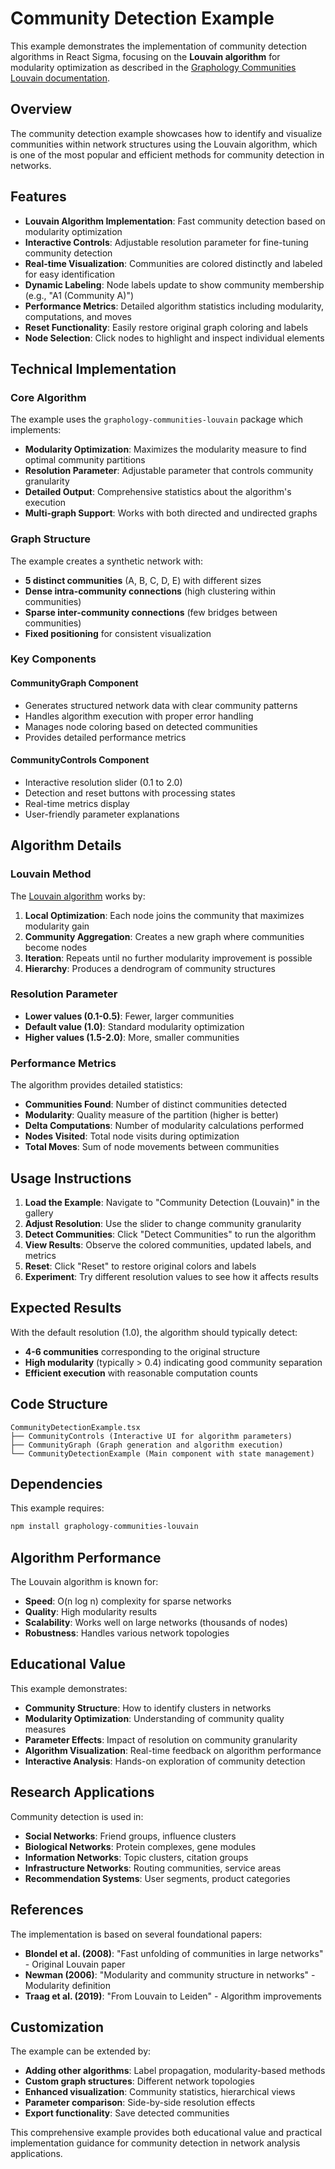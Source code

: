 # Community Detection Example

This example demonstrates the implementation of community detection algorithms in React Sigma, focusing on the **Louvain algorithm** for modularity optimization as described in the [Graphology Communities Louvain documentation](https://graphology.github.io/standard-library/communities-louvain.html).

## Overview

The community detection example showcases how to identify and visualize communities within network structures using the Louvain algorithm, which is one of the most popular and efficient methods for community detection in networks.

## Features

- **Louvain Algorithm Implementation**: Fast community detection based on modularity optimization
- **Interactive Controls**: Adjustable resolution parameter for fine-tuning community detection
- **Real-time Visualization**: Communities are colored distinctly and labeled for easy identification
- **Dynamic Labeling**: Node labels update to show community membership (e.g., "A1 (Community A)")
- **Performance Metrics**: Detailed algorithm statistics including modularity, computations, and moves
- **Reset Functionality**: Easily restore original graph coloring and labels
- **Node Selection**: Click nodes to highlight and inspect individual elements

## Technical Implementation

### Core Algorithm
The example uses the `graphology-communities-louvain` package which implements:

- **Modularity Optimization**: Maximizes the modularity measure to find optimal community partitions
- **Resolution Parameter**: Adjustable parameter that controls community granularity
- **Detailed Output**: Comprehensive statistics about the algorithm's execution
- **Multi-graph Support**: Works with both directed and undirected graphs

### Graph Structure
The example creates a synthetic network with:
- **5 distinct communities** (A, B, C, D, E) with different sizes
- **Dense intra-community connections** (high clustering within communities)
- **Sparse inter-community connections** (few bridges between communities)
- **Fixed positioning** for consistent visualization

### Key Components

#### CommunityGraph Component
- Generates structured network data with clear community patterns
- Handles algorithm execution with proper error handling
- Manages node coloring based on detected communities
- Provides detailed performance metrics

#### CommunityControls Component
- Interactive resolution slider (0.1 to 2.0)
- Detection and reset buttons with processing states
- Real-time metrics display
- User-friendly parameter explanations

## Algorithm Details

### Louvain Method
The [Louvain algorithm](https://graphology.github.io/standard-library/communities-louvain.html) works by:

1. **Local Optimization**: Each node joins the community that maximizes modularity gain
2. **Community Aggregation**: Creates a new graph where communities become nodes
3. **Iteration**: Repeats until no further modularity improvement is possible
4. **Hierarchy**: Produces a dendrogram of community structures

### Resolution Parameter
- **Lower values (0.1-0.5)**: Fewer, larger communities
- **Default value (1.0)**: Standard modularity optimization
- **Higher values (1.5-2.0)**: More, smaller communities

### Performance Metrics
The algorithm provides detailed statistics:

- **Communities Found**: Number of distinct communities detected
- **Modularity**: Quality measure of the partition (higher is better)
- **Delta Computations**: Number of modularity calculations performed
- **Nodes Visited**: Total node visits during optimization
- **Total Moves**: Sum of node movements between communities

## Usage Instructions

1. **Load the Example**: Navigate to "Community Detection (Louvain)" in the gallery
2. **Adjust Resolution**: Use the slider to change community granularity
3. **Detect Communities**: Click "Detect Communities" to run the algorithm
4. **View Results**: Observe the colored communities, updated labels, and metrics
5. **Reset**: Click "Reset" to restore original colors and labels
6. **Experiment**: Try different resolution values to see how it affects results

## Expected Results

With the default resolution (1.0), the algorithm should typically detect:
- **4-6 communities** corresponding to the original structure
- **High modularity** (typically > 0.4) indicating good community separation
- **Efficient execution** with reasonable computation counts

## Code Structure

```
CommunityDetectionExample.tsx
├── CommunityControls (Interactive UI for algorithm parameters)
├── CommunityGraph (Graph generation and algorithm execution)
└── CommunityDetectionExample (Main component with state management)
```

## Dependencies

This example requires:

```bash
npm install graphology-communities-louvain
```

## Algorithm Performance

The Louvain algorithm is known for:
- **Speed**: O(n log n) complexity for sparse networks
- **Quality**: High modularity results
- **Scalability**: Works well on large networks (thousands of nodes)
- **Robustness**: Handles various network topologies

## Educational Value

This example demonstrates:
- **Community Structure**: How to identify clusters in networks
- **Modularity Optimization**: Understanding of community quality measures
- **Parameter Effects**: Impact of resolution on community granularity
- **Algorithm Visualization**: Real-time feedback on algorithm performance
- **Interactive Analysis**: Hands-on exploration of community detection

## Research Applications

Community detection is used in:
- **Social Networks**: Friend groups, influence clusters
- **Biological Networks**: Protein complexes, gene modules
- **Information Networks**: Topic clusters, citation groups
- **Infrastructure Networks**: Routing communities, service areas
- **Recommendation Systems**: User segments, product categories

## References

The implementation is based on several foundational papers:

- **Blondel et al. (2008)**: "Fast unfolding of communities in large networks" - Original Louvain paper
- **Newman (2006)**: "Modularity and community structure in networks" - Modularity definition
- **Traag et al. (2019)**: "From Louvain to Leiden" - Algorithm improvements

## Customization

The example can be extended by:
- **Adding other algorithms**: Label propagation, modularity-based methods
- **Custom graph structures**: Different network topologies
- **Enhanced visualization**: Community statistics, hierarchical views
- **Parameter comparison**: Side-by-side resolution effects
- **Export functionality**: Save detected communities

This comprehensive example provides both educational value and practical implementation guidance for community detection in network analysis applications.
